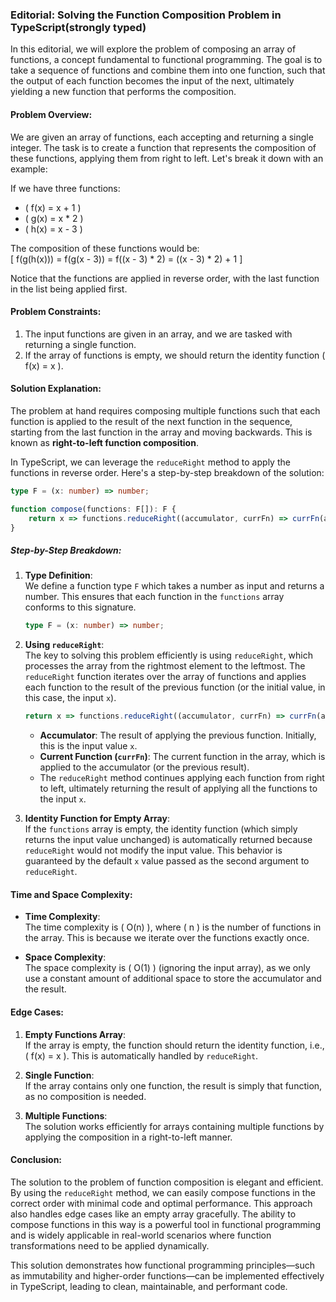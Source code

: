 ### Editorial: Solving the Function Composition Problem in TypeScript(strongly typed)

In this editorial, we will explore the problem of composing an array of functions, a concept fundamental to functional programming. The goal is to take a sequence of functions and combine them into one function, such that the output of each function becomes the input of the next, ultimately yielding a new function that performs the composition.

#### Problem Overview:

We are given an array of functions, each accepting and returning a single integer. The task is to create a function that represents the composition of these functions, applying them from right to left. Let's break it down with an example:

If we have three functions:  
- \( f(x) = x + 1 \)  
- \( g(x) = x * 2 \)  
- \( h(x) = x - 3 \)  

The composition of these functions would be:  
\[ f(g(h(x))) = f(g(x - 3)) = f((x - 3) * 2) = ((x - 3) * 2) + 1 \]

Notice that the functions are applied in reverse order, with the last function in the list being applied first.

#### Problem Constraints:
1. The input functions are given in an array, and we are tasked with returning a single function.
2. If the array of functions is empty, we should return the identity function \( f(x) = x \).

#### Solution Explanation:

The problem at hand requires composing multiple functions such that each function is applied to the result of the next function in the sequence, starting from the last function in the array and moving backwards. This is known as **right-to-left function composition**.

In TypeScript, we can leverage the `reduceRight` method to apply the functions in reverse order. Here's a step-by-step breakdown of the solution:

```typescript
type F = (x: number) => number;

function compose(functions: F[]): F {
    return x => functions.reduceRight((accumulator, currFn) => currFn(accumulator), x);
}
```

##### Step-by-Step Breakdown:

1. **Type Definition**:  
   We define a function type `F` which takes a number as input and returns a number. This ensures that each function in the `functions` array conforms to this signature.

   ```typescript
   type F = (x: number) => number;
   ```

2. **Using `reduceRight`**:  
   The key to solving this problem efficiently is using `reduceRight`, which processes the array from the rightmost element to the leftmost. The `reduceRight` function iterates over the array of functions and applies each function to the result of the previous function (or the initial value, in this case, the input `x`).

   ```typescript
   return x => functions.reduceRight((accumulator, currFn) => currFn(accumulator), x);
   ```

   - **Accumulator**: The result of applying the previous function. Initially, this is the input value `x`.
   - **Current Function (`currFn`)**: The current function in the array, which is applied to the accumulator (or the previous result).
   - The `reduceRight` method continues applying each function from right to left, ultimately returning the result of applying all the functions to the input `x`.

3. **Identity Function for Empty Array**:  
   If the `functions` array is empty, the identity function (which simply returns the input value unchanged) is automatically returned because `reduceRight` would not modify the input value. This behavior is guaranteed by the default `x` value passed as the second argument to `reduceRight`.

#### Time and Space Complexity:

- **Time Complexity**:  
  The time complexity is \( O(n) \), where \( n \) is the number of functions in the array. This is because we iterate over the functions exactly once.

- **Space Complexity**:  
  The space complexity is \( O(1) \) (ignoring the input array), as we only use a constant amount of additional space to store the accumulator and the result.

#### Edge Cases:

1. **Empty Functions Array**:  
   If the array is empty, the function should return the identity function, i.e., \( f(x) = x \). This is automatically handled by `reduceRight`.

2. **Single Function**:  
   If the array contains only one function, the result is simply that function, as no composition is needed.

3. **Multiple Functions**:  
   The solution works efficiently for arrays containing multiple functions by applying the composition in a right-to-left manner.

#### Conclusion:

The solution to the problem of function composition is elegant and efficient. By using the `reduceRight` method, we can easily compose functions in the correct order with minimal code and optimal performance. This approach also handles edge cases like an empty array gracefully. The ability to compose functions in this way is a powerful tool in functional programming and is widely applicable in real-world scenarios where function transformations need to be applied dynamically.

This solution demonstrates how functional programming principles—such as immutability and higher-order functions—can be implemented effectively in TypeScript, leading to clean, maintainable, and performant code.
